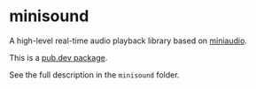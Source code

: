 # minisound
A high-level real-time audio playback library based on [miniaudio](https://miniaud.io).

This is a [pub.dev package](https://pub.dev/packages/minisound).

See the full description in the `minisound` folder.
